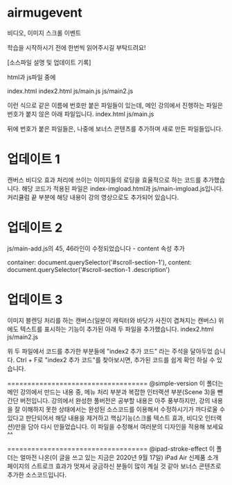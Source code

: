 # airmugevent
비디오, 이미지 스크롤 이벤트

학습을 시작하시기 전에 한번씩 읽어주시길 부탁드려요!

[소스파일 설명 및 업데이트 기록]

html과 js파일 중에

index.html
index2.html
js/main.js
js/main2.js

이런 식으로 같은 이름에 번호만 붙은 파일들이 있는데,
메인 강의에서 진행하는 파일은 번호가 붙지 않은 아래 파일입니다.
index.html
js/main.js

뒤에 번호가 붙은 파일들은, 나중에 보너스 콘텐츠를 추가하며 새로 만든 파일들입니다.



업데이트 1
===================================
캔버스 비디오 효과 처리에 쓰이는 이미지들의 로딩을 효율적으로 하는 코드를 추가했습니다.
해당 코드가 적용된 파일은 index-imgload.html과 js/main-imgload.js입니다.
커리큘럼 끝 부분에 해당 내용이 강의 영상으로도 추가되어 있습니다.


업데이트 2
===================================
js/main-add.js의 45, 46라인이 수정되었습니다 - content 속성 추가

container: document.querySelector('#scroll-section-1'),
content: document.querySelector('#scroll-section-1 .description')



업데이트 3
===================================
이미지 블렌딩 처리를 하는 캔버스(일분이 캐릭터와 바닷가 사진이 겹쳐지는 캔버스) 위에도 텍스트를 표시하는 기능이 추가된
아래 두 파일을 추가했습니다.
index2.html
js/main2.js

위 두 파일에서 코드를 추가한 부분들에
"index2 추가 코드"
라는 주석을 달아두었 습니다.
Ctrl + F로 "index2 추가 코드"를 찾아보시면, 추가된 코드를 쉽게 확인 하실 수 있습니다.



===================================
@simple-version
이 폴더는
메인 강의에서 만드는 내용 중,
메뉴 처리 부분과 복잡한 인터랙션 부분(Scene 3)을 뺀 간단 버전입니다.
강의에서 완성한 풀버전은 공부할 내용은 아주 풍부하지만,
강의 내용을 잘 이해하지 못한 상태에서는
완성된 소스코드를 이용해서 수정하시기가 까다로울 수 있다고 판단되어서
해당 내용을 제거하고
핵심기능(스크롤 텍스트 효과, 비디오 인터랙션)만을 담아 다시 만들었습니다.
이 파일을 수정해서 여러분의 디자인을 적용해 보세요^^



===================================
@ipad-stroke-effect
이 폴더는
얼마전 나온(이 글을 쓰고 있는 지금은 2020년 9월 17일) iPad Air 신제품 소개 페이지의 스트로크 효과가 멋져서
궁금하신 분들이 많이 계실 것 같아 보너스 콘텐츠로 추가한 소스코드입니다.